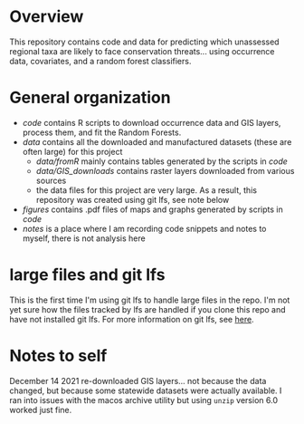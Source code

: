 # Overview
This repository contains code and data for predicting which unassessed regional
taxa are likely to face conservation threats... using occurrence data,
covariates, and a random forest classifiers.

# General organization

- *code* contains R scripts to download occurrence data and GIS layers, process them, and fit the Random Forests. 
- *data* contains all the downloaded and manufactured datasets (these are often large) for this project
    - *data/fromR* mainly contains tables generated by the scripts in *code*
    - *data/GIS_downloads* contains raster layers downloaded from various sources
    - the data files for this project are very large. As a result, this repository was created using git lfs, see note below
- *figures* contains .pdf files of maps and graphs generated by scripts in *code*
- *notes* is a place where I am recording code snippets and notes to myself, there is not analysis here

# large files and git lfs
This is the first time I'm using git lfs to handle large files in the repo. I'm
not yet sure how the files tracked by lfs are handled if you clone this repo and
have not installed git lfs. For more information on git lfs, see
[here](https://git-lfs.github.com/). 

# Notes to self
December 14 2021 re-downloaded GIS layers... not because the data changed, but
because some statewide datasets were actually available. I ran into issues with
the macos archive utility but using `unzip` version 6.0 worked just fine.
